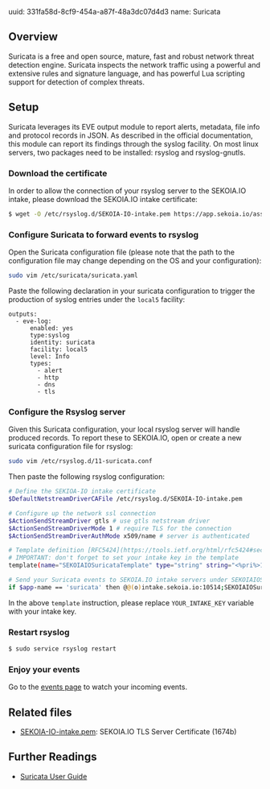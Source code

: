 uuid: 331fa58d-8cf9-454a-a87f-48a3dc07d4d3
name: Suricata

## Overview
Suricata is a free and open source, mature, fast and robust network threat detection engine. Suricata inspects the network traffic using a powerful and extensive rules and signature language, and has powerful Lua scripting support for detection of complex threats.

## Setup
Suricata leverages its EVE output module to report alerts, metadata, file info and protocol records in JSON. As described in the official documentation, this module can report its findings through the syslog facility.
On most linux servers, two packages need to be installed: rsyslog and rsyslog-gnutls.

### Download the certificate
In order to allow the connection of your rsyslog server to the SEKOIA.IO intake, please download the SEKOIA.IO intake certificate:

```bash
$ wget -O /etc/rsyslog.d/SEKOIA-IO-intake.pem https://app.sekoia.io/assets/files/SEKOIA-IO-intake.pem
```

### Configure Suricata to forward events to rsyslog
Open the Suricata configuration file (please note that the path to the configuration file may change depending on the OS and your configuration):
```bash
sudo vim /etc/suricata/suricata.yaml
```

Paste the following declaration in your suricata configuration to trigger the production of syslog entries under the `local5` facility:
```
outputs:
  - eve-log:
      enabled: yes
      type:syslog
      identity: suricata
      facility: local5
      level: Info
      types:
        - alert
        - http
        - dns
        - tls
```

### Configure the Rsyslog server
Given this Suricata configuration, your local rsyslog server will handle produced records. To report these to SEKOIA.IO, open or create a new suricata configuration file for rsyslog:
```bash
sudo vim /etc/rsyslog.d/11-suricata.conf
```

Then paste the following rsyslog configuration:
```bash
# Define the SEKIOA-IO intake certificate
$DefaultNetstreamDriverCAFile /etc/rsyslog.d/SEKOIA-IO-intake.pem

# Configure up the network ssl connection
$ActionSendStreamDriver gtls # use gtls netstream driver
$ActionSendStreamDriverMode 1 # require TLS for the connection
$ActionSendStreamDriverAuthMode x509/name # server is authenticated

# Template definition [RFC5424](https://tools.ietf.org/html/rfc5424#section-7.2.2)
# IMPORTANT: don't forget to set your intake key in the template
template(name="SEKOIAIOSuricataTemplate" type="string" string="<%pri%>1 %timestamp:::date-rfc3339% %hostname% %app-name% %procid% LOG [SEKOIA@53288 intake_key=\"YOUR_INTAKE_KEY\"] %msg%\n")

# Send your Suricata events to SEKOIA.IO intake servers under SEKOIAIOSuricataTemplate template
if $app-name == 'suricata' then @@(o)intake.sekoia.io:10514;SEKOIAIOSuricataTemplate
```

In the above `template` instruction, please replace `YOUR_INTAKE_KEY` variable with your intake key.

### Restart rsyslog

```bash
$ sudo service rsyslog restart
```

### Enjoy your events
Go to the [events page](https://app.sekoia.io/operations/events) to watch your incoming events.


## Related files
- [SEKOIA-IO-intake.pem](https://app.sekoia.io/assets/files/SEKOIA-IO-intake.pem): SEKOIA.IO TLS Server Certificate (1674b)


## Further Readings
- [Suricata User Guide](https://suricata.readthedocs.io/)
